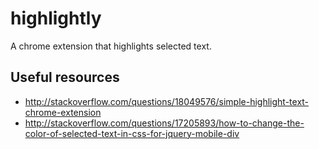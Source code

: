 # highlightly
A chrome extension that highlights selected text.

## Useful resources
* http://stackoverflow.com/questions/18049576/simple-highlight-text-chrome-extension
* http://stackoverflow.com/questions/17205893/how-to-change-the-color-of-selected-text-in-css-for-jquery-mobile-div
